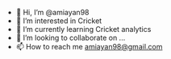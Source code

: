 - 👋 Hi, I’m @amiayan98
- 👀 I’m interested in Cricket
- 🌱 I’m currently learning Cricket analytics
- 💞️ I’m looking to collaborate on ...
- 📫 How to reach me amiayan98@gmail.com

<!---
amiayan98/amiayan98 is a ✨ special ✨ repository because its `README.md` (this file) appears on your GitHub profile.
You can click the Preview link to take a look at your changes.
--->
